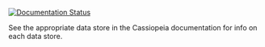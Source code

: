 [![Documentation Status](https://readthedocs.org/projects/cassiopeia/badge/?version=latest)](http://cassiopeia.readthedocs.org/en/latest/)

See the appropriate data store in the Cassiopeia documentation for info on each data store.
